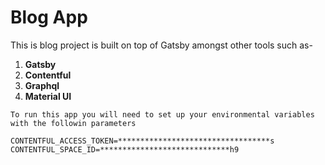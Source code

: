 # **Blog App**
This is blog project is built on top of Gatsby amongst other tools such as-

1. **Gatsby**
1. **Contentful**
1. **Graphql**
1. **Material UI**

`To run this app you will need to set up your environmental variables with the followin parameters`

```shell
CONTENTFUL_ACCESS_TOKEN=**********************************s
CONTENTFUL_SPACE_ID=*****************************h9
```

